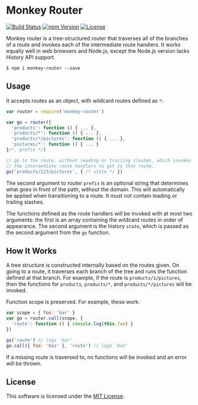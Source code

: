 # Monkey Router
[![Build Status](https://img.shields.io/travis/0x8890/monkey-router/master.svg?style=flat-square)](https://travis-ci.org/0x8890/monkey-router)
[![npm Version](https://img.shields.io/npm/v/monkey-router.svg?style=flat-square)](https://www.npmjs.com/package/monkey-router)
[![License](https://img.shields.io/npm/l/monkey-router.svg?style=flat-square)](https://raw.githubusercontent.com/0x8890/monkey-router/master/LICENSE)

Monkey router is a tree-structured router that traverses all of the branches of a route and invokes each of the intermediate route handlers. It works equally well in web browsers and Node.js, except the Node.js version lacks History API support.

```
$ npm i monkey-router --save
```


## Usage

It accepts routes as an object, with wildcard routes defined as `*`:

```js
var router = require('monkey-router')

var go = router({
  'products': function () { ... },
  'products/*': function () { ... },
  'products/*/pictures': function () { ... },
  'pictures/*': function () { ... }
}/*, prefix */)

// go to the route, without leading or trailing slashes, which invokes all of
// the intermediate route handlers to get to that route.
go('products/123/pictures', { /* state */ })
```

The second argument to router `prefix` is an optional string that determines what goes in front of the path, without the domain. This will automatically be applied when transitioning to a route. It must not contain leading or trailing slashes.

The functions defined as the route handlers will be invoked with at most two arguments: the first is an array containing the wildcard routes in order of appearance. The second argument is the history `state`, which is passed as the second argument from the `go` function.


## How It Works

A tree structure is constructed internally based on the routes given. On going to a route, it traverses each branch of the tree and runs the function defined at that branch. For example, if the route is `products/1/pictures`, then the functions for `products`, `products/*`, and `products/*/pictures` will be invoked.

Function scope is preserved. For example, these work:

```js
var scope = { foo: 'bar' }
var go = router.call(scope, {
  'route': function () { console.log(this.foo) }
})

go('route') // logs 'bar'
go.call({ foo: 'baz' }, 'route') // logs 'baz'
```

If a missing route is traversed to, no functions will be invoked and an error will be  thrown.


## License

This software is licensed under the [MIT License](https://raw.githubusercontent.com/0x8890/monkey-router/master/LICENSE).
